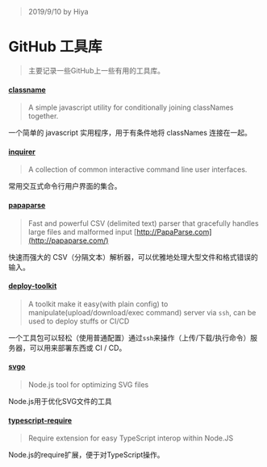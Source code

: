 > 2019/9/10 by Hiya

# GitHub 工具库

> 主要记录一些GitHub上一些有用的工具库。

#### [classname](https://github.com/JedWatson/classnames) 

> A simple javascript utility for conditionally joining classNames together.

一个简单的 javascript 实用程序，用于有条件地将 classNames 连接在一起。

#### [inquirer](https://github.com/SBoudrias/Inquirer.js) 

> A collection of common interactive command line user interfaces.

常用交互式命令行用户界面的集合。

#### [papaparse](https://github.com/mholt/PapaParse) 

> Fast and powerful CSV (delimited text) parser that gracefully handles large files and malformed input [http://PapaParse.com](http://papaparse.com/)

快速而强大的 CSV（分隔文本）解析器，可以优雅地处理大型文件和格式错误的输入。

#### [deploy-toolkit](https://github.com/oe/deploy-toolkit#readme)

> A toolkit make it easy(with plain config) to manipulate(upload/download/exec command) server via `ssh`, can be used to deploy stuffs or CI/CD

一个工具包可以轻松（使用普通配置）通过`ssh`来操作（上传/下载/执行命令）服务器，可以用来部署东西或 CI / CD。

#### [svgo](https://github.com/svg/svgo)

> Node.js tool for optimizing SVG files

Node.js用于优化SVG文件的工具

#### [typescript-require](https://github.com/theblacksmith/typescript-require)

> Require extension for easy TypeScript interop within Node.JS

Node.js的require扩展，便于对TypeScript操作。

